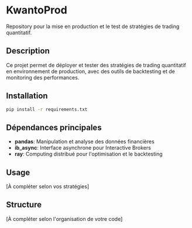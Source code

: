 # KwantoProd

Repository pour la mise en production et le test de stratégies de trading quantitatif.

## Description

Ce projet permet de déployer et tester des stratégies de trading quantitatif en environnement de production, avec des outils de backtesting et de monitoring des performances.

## Installation

```bash
pip install -r requirements.txt
```

## Dépendances principales

- **pandas**: Manipulation et analyse des données financières
- **ib_async**: Interface asynchrone pour Interactive Brokers
- **ray**: Computing distribué pour l'optimisation et le backtesting

## Usage

[À compléter selon vos stratégies]

## Structure

[À compléter selon l'organisation de votre code] 